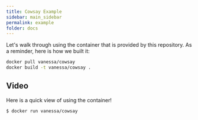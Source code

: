 ```yaml
---
title: Cowsay Example
sidebar: main_sidebar
permalink: example
folder: docs
---
```



Let's walk through using the container that is provided by this repository. As a reminder, here is how we built it:

```bash
docker pull vanessa/cowsay
docker build -t vanessa/cowsay .
```

## Video
Here is a quick view of using the container!

<script src="https://asciinema.org/a/189113.js" id="asciicast-189113" data-speed="2" async></script>

```bash
$ docker run vanessa/cowsay
```
